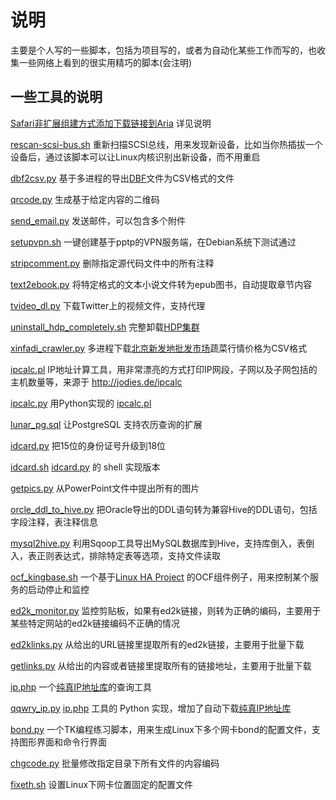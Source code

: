 # 说明

主要是个人写的一些脚本，包括为项目写的，或者为自动化某些工作而写的，也收集一些网络上看到的很实用精巧的脚本(会注明)

## 一些工具的说明

[Safari非扩展组建方式添加下载链接到Aria](./docs/aria2_service.md)   详见说明

[rescan-scsi-bus.sh](./rescan-scsi-bus.sh)  重新扫描SCSI总线，用来发现新设备，比如当你热插拔一个设备后，通过该脚本可以让Linux内核识别出新设备，而不用重启

[dbf2csv.py](./dbf2csv.py) 基于多进程的导出[DBF](https://en.wikipedia.org/wiki/DBF)文件为CSV格式的文件

[qrcode.py](./qrcode.py) 生成基于给定内容的二维码

[send_email.py](./send_email.py) 发送邮件，可以包含多个附件

[setupvpn.sh](./setupvpn.sh) 一键创建基于pptp的VPN服务端，在Debian系统下测试通过

[stripcomment.py](./stripcomment.py) 删除指定源代码文件中的所有注释

[text2ebook.py](./text2ebook.py) 将特定格式的文本小说文件转为epub图书，自动提取章节内容

[tvideo_dl.py](./tvideo_dl.py) 下载Twitter上的视频文件，支持代理

[uninstall_hdp_completely.sh](./uninstall_hdp_completely.sh) 完整卸载[HDP集群](https://www.hortonworks.com/hdp)

[xinfadi_crawler.py](./xinfadi_crawler.py) 多进程下载[北京新发地批发市场](http://www.xinfadi.com.cn/marketanalysis/0/list/1.shtml)蔬菜行情价格为CSV格式

[ipcalc.pl](./ipcalc.pl) IP地址计算工具，用非常漂亮的方式打印IP网段，子网以及子网包括的主机数量等，来源于 http://jodies.de/ipcalc

[ipcalc.py](./ipcal.py) 用Python实现的 [ipcalc.pl](./ipcalc.pl)

[lunar_pg.sql](./lunar_pg.sql) 让PostgreSQL 支持农历查询的扩展

[idcard.py](./idcard.py) 把15位的身份证号升级到18位

[idcard.sh](./idcard.sh) [idcard.py](./idcard.py) 的 shell 实现版本

[getpics.py](./getpics.py) 从PowerPoint文件中提出所有的图片

[orcle_ddl_to_hive.py](./oracle_ddl_to_hive.py) 把Oracle导出的DDL语句转为兼容Hive的DDL语句，包括字段注释，表注释信息

[mysql2hive.py](./mysql2hive.py) 利用Sqoop工具导出MySQL数据库到Hive，支持库倒入，表倒入，表正则表达式，排除特定表等选项，支持文件读取

[ocf_kingbase.sh](./ocf_kingbase.sh) 一个基于[Linux HA Project](http://www.linux-ha.org/wiki/Main_Page) 的OCF组件例子，用来控制某个服务的启动停止和监控

[ed2k_monitor.py](./ed2k_monitor.py) 监控剪贴板，如果有ed2k链接，则转为正确的编码，主要用于某些特定网站的ed2k链接编码不正确的情况

[ed2klinks.py](./ed2klinks.py) 从给出的URL链接里提取所有的ed2k链接，主要用于批量下载

[getlinks.py](./getlinks.py) 从给出的内容或者链接里提取所有的链接地址，主要用于批量下载

[ip.php](./ip.php) 一个[纯真IP地址库](http://update.cz88.net/ip)的查询工具

[qqwry_ip.py](./qqwry_ip.py) [ip.php](./ip.php) 工具的 Python 实现，增加了自动下载[纯真IP地址库](http://update.cz88.net/ip)

[bond.py](./bond.py) 一个TK编程练习脚本，用来生成Linux下多个网卡bond的配置文件，支持图形界面和命令行界面

[chgcode.py](./chgcode.py) 批量修改指定目录下所有文件的内容编码

[fixeth.sh](./fixeth.sh) 设置Linux下网卡位置固定的配置文件